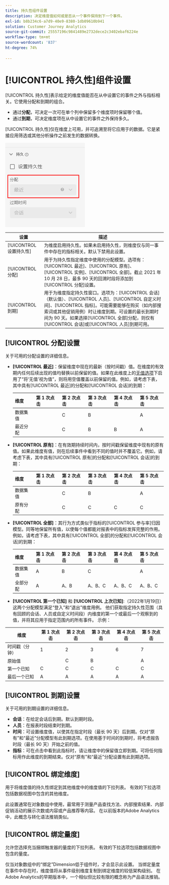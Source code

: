 ```yaml
---
title: 持久性组件设置
description: 决定维度值如何或是否从一个事件保持到下一个事件。
exl-id: b8b234c6-a7d9-40e9-8380-1db09610b941
solution: Customer Journey Analytics
source-git-commit: 25557196c9841489e2732dece2c3402ebaf6224e
workflow-type: tm+mt
source-wordcount: '837'
ht-degree: 74%

---
```



# [!UICONTROL 持久性]组件设置

[!UICONTROL 持久性]表示给定的维度值能否在从中设置它的事件之外与指标相关。它使用分配和到期的组合。

* 通过&#x200B;**分配**，可决定一次可在单个列中保留多个维度项时保留哪个值。
* 通过&#x200B;**到期**，可决定维度项在从中设置它的事件之外保持多久。

[!UICONTROL 持久性]仅在维度上可用，并可追溯至将它应用于的数据。它是紧接应用筛选或其他分析操作之前发生的数据转换。

![持久性](../assets/persistence.png)

| 设置 | 描述 |
| --- | --- |
| [!UICONTROL 设置持久性] | 为维度启用持久性。如果未启用持久性，则维度仅与同一事件中存在的指标相关。默认下禁用此设置。 |
| [!UICONTROL 分配] | 用于为持久性指定维度中使用的分配模型。选项有：[!UICONTROL 最近]、[!UICONTROL 原有]、[!UICONTROL 实例]、[!UICONTROL 全部]。截止 2021 年 10 月 28 日，最多 90 天的回溯时段将添加到[!UICONTROL 分配]设置。 |
| [!UICONTROL 到期] | 用于为维度指定持久性窗口。选项为：[!UICONTROL 会话]（默认值）、[!UICONTROL 人员]、[!UICONTROL 自定义时间]、[!UICONTROL 指标]。可能需要能够在购买（如内部搜索词或其他促销用例）时让维度到期。可设置的最长到期时间为 90 天。如果选择[!UICONTROL 全部]分配，则仅有[!UICONTROL 会话]或[!UICONTROL 人员]到期可用。 |

## [!UICONTROL 分配]设置

关于可用的分配设置的详细信息。

* **[!UICONTROL 最近]**：保留维度中现在的最新（按时间戳）值。在维度的有效期内任何后续出现的值均替换以前保留的值。如果在此维度上的[无值选项](no-value-options.md)下启用了“将‘无值’视为值”，则将用空值覆盖以前保留的值。例如，请考虑下表，其中具有[!UICONTROL 最近]的分配和[!UICONTROL 会话]的到期：

   | 维度 | 第 1 次点击 | 第 2 次点击 | 第 3 次点击 | 第 4 次点击 | 第 5 次点击 |
   | --- | --- | --- | --- | --- | --- |
   | 数据集值 |  | C | B |  | A |
   | 最近分配 |  | C | B | B | A |

* **[!UICONTROL 原有]**：在有效期持续时间内，按时间戳保留维度中现有的原有值。如果此维度有值，则在后续事件中看到不同的值时并不覆盖它。例如，请考虑下表，其中具有[!UICONTROL 原有]的分配和[!UICONTROL 会话]的到期：

   | 维度 | 第 1 次点击 | 第 2 次点击 | 第 3 次点击 | 第 4 次点击 | 第 5 次点击 |
   | --- | --- | --- | --- | --- | --- |
   | 数据集值 |  | C | B |  | A |
   | 原有分配 |  | C | C | C | C |

* **[!UICONTROL 全部]**：其行为方式类似于指标的[!UICONTROL 参与率]归因模型。同等地保留所有值，以使每个值都能对报表中的指标发挥完整的作用。例如，请考虑下表，其中具有[!UICONTROL 全部]的分配和[!UICONTROL 会话]的到期：

   | 维度 | 第 1 次点击 | 第 2 次点击 | 第 3 次点击 | 第 4 次点击 | 第 5 次点击 |
   | --- | --- | --- | --- | --- | --- |
   | 数据集值 | A | B | C |  | A |
   | 全部分配 | A | A、B | A、B、C | A、B、C | A、B、C |

* **[!UICONTROL 第一个已知]** 和 **[!UICONTROL 上次已知]**:（2022年1月19日）这两个分配模型满足“登入”和“退出”维度用例。 他们获取指定持久性范围（具有回顾的会话、人员或自定义时间段）内维度的第一个或最后一个观察到的值，并将其应用于指定范围内的所有事件。 示例：

| 维度 | 第 1 次点击 | 第 2 次点击 | 第 3 次点击 | 第 4 次点击 | 第 5 次点击 |
| --- | --- | --- | --- | --- | --- |
| 时间戳（分钟） | 1 | 2 | 3 | 6 | 7 |
| 原始值 |  | C | B |  | A |
| 第一个已知 | C | C | C | C | C |
| 最后一个已知 | A | A | A | A | A |

## [!UICONTROL 到期]设置

关于可用的到期设置的详细信息。

* **会话**：在给定会话后到期。默认到期时段。
* **人员**：在报表时段结束时到期。
* **时间**：可设置维度值，以使其在指定时段（最长 90 天）后到期。仅对“原有”和“最近”分配模型有此到期选项。在使用基于时间的到期时，将考虑报告时段（最长 90 天）开始之前的值。
* **指标**：可在点击中看到此指标时，请让维度中的保留值立即到期。可将任何指标用作此维度的到期结束。仅对“原有”和“最近”分配设置有此到期选项。

## [!UICONTROL 绑定维度]

用于将维度值的持久性绑定到其他维度中的维度值的下拉列表。 有效的下拉选项包括数据视图中包含的其他维度。

此设置通常在对象数组中使用，最常用于测量产品查找方法、内部搜索结果、内部促销活动的展示次数或内容或产品推荐等内容。 在以前版本的Adobe Analytics中，此概念与转化语法推销类似。

## [!UICONTROL 绑定量度]

允许您选择充当捆绑触发器的量度的下拉列表。 有效的下拉选项包括数据视图中包含的量度。

仅当对象数组中的“绑定”Dimension低于组件时，才会显示此设置。 当绑定量度在事件中存在时，维度值将从事件级别维度复制到绑定维度的较低架构级别。 在Adobe Analytics的早期版本中，一个相似但比较有限的概念称为产品语法推销。
